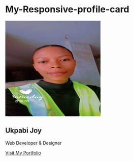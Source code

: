 # My-Responsive-profile-card
<!DOCTYPE html>
<html lang="en">
<head>
  <meta charset="UTF-8">
  <meta name="viewport" content="width=device-width, initial-scale=1.0">
  
  <link rel="stylesheet" href="style.css">
</head>
<body>
  <div class="profile-card">
    <div class="profile-img">
      <img src="Snapchat-1553188751.jpg" alt="Profile Image" width="300px" height="300vw"
    </div>
    <div class="profile-info">
      <h2>Ukpabi Joy</h2>
      <p>Web Developer & Designer</p>
      <a href="https://www.facebook.com/joyce.ukpabi.3?mibextid=ZbWKwL">Visit My Portfolio</a>
    </div>
  </div>
</body>
</html>
